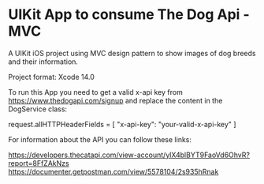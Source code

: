 # UIKit App to consume The Dog Api - MVC

A UIKit iOS project using MVC design pattern to show images of dog breeds and their information.

Project format: Xcode 14.0

To run this App you need to get a valid x-api key from https://www.thedogapi.com/signup and replace the content in the DogService class:

request.allHTTPHeaderFields = [
    "x-api-key": "your-valid-x-api-key"
]

For information about the API you can follow these links:

https://developers.thecatapi.com/view-account/ylX4blBYT9FaoVd6OhvR?report=8FfZAkNzs
https://documenter.getpostman.com/view/5578104/2s935hRnak
